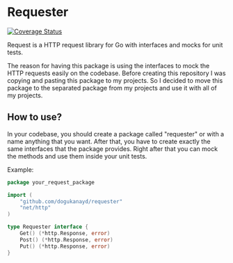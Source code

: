 # Requester

[![Coverage Status](https://coveralls.io/repos/github/dogukanayd/requester/badge.svg?branch=main)](https://coveralls.io/github/dogukanayd/requester?branch=main)

Request is a HTTP request library for Go with interfaces and mocks for unit tests.


The reason for having this package is using the interfaces to mock the HTTP requests easily on the codebase. Before
creating this repository I was copying and pasting this package to my projects. So I decided to move this package to the
separated package from my projects and use it with all of my projects.

## How to use?

In your codebase, you should create a package called "requester" or with a name anything that you want. After that, you 
have to create exactly the same interfaces that the package provides. Right after that you can mock the methods and 
use them inside your unit tests.

Example:

```go
package your_request_package

import (
	"github.com/dogukanayd/requester"
	"net/http"
)

type Requester interface {
	Get() (*http.Response, error)
	Post() (*http.Response, error)
	Put() (*http.Response, error)
}

```
